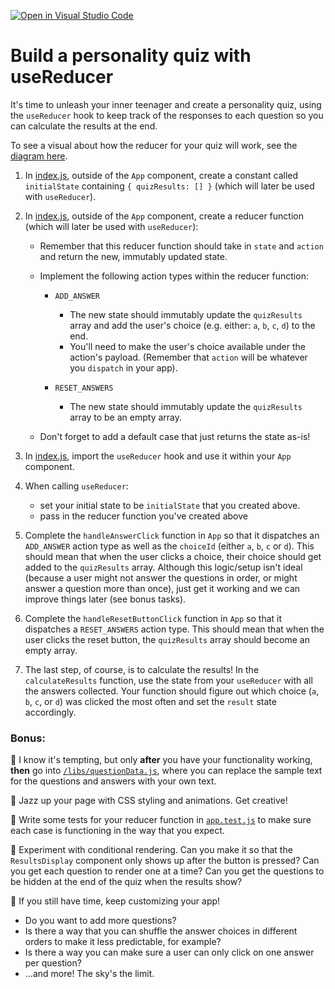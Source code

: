 [![Open in Visual Studio Code](https://classroom.github.com/assets/open-in-vscode-c66648af7eb3fe8bc4f294546bfd86ef473780cde1dea487d3c4ff354943c9ae.svg)](https://classroom.github.com/online_ide?assignment_repo_id=8015602&assignment_repo_type=AssignmentRepo)
# Build a personality quiz with useReducer

It's time to unleash your inner teenager and create a personality quiz, using the `useReducer` hook to keep track of the responses to each question so you can calculate the results at the end.

To see a visual about how the reducer for your quiz will work, see the [diagram here](https://www.canva.com/design/DAENwJNdEC0/GIou8tOfGdXoUHyxn-PTYQ/view?utm_content=DAENwJNdEC0&utm_campaign=designshare&utm_medium=link&utm_source=publishsharelink).

1.  In [index.js](src/components/App/index.js), outside of the `App` component, create a constant called `initialState` containing `{ quizResults: [] }` (which will later be used with `useReducer`).

2.  In [index.js](src/components/App/index.js), outside of the `App` component, create a reducer function (which will later be used with `useReducer`):

    - Remember that this reducer function should take in `state` and `action` and return the new, immutably updated state.

    - Implement the following action types within the reducer function:

      - `ADD_ANSWER`

        - The new state should immutably update the `quizResults` array and add the user's choice (e.g. either: `a`, `b`, `c`, `d`) to the end.
        - You'll need to make the user's choice available under the action's payload. (Remember that `action` will be whatever you `dispatch` in your app).

      - `RESET_ANSWERS`
        - The new state should immutably update the `quizResults` array to be an empty array.

    - Don't forget to add a default case that just returns the state as-is!

3.  In [index.js](src/components/App/index.js), import the `useReducer` hook and use it within your `App` component.

4.  When calling `useReducer`:

    - set your initial state to be `initialState` that you created above.
    - pass in the reducer function you've created above

5.  Complete the `handleAnswerClick` function in `App` so that it dispatches an `ADD_ANSWER` action type as well as the `choiceId` (either `a`, `b`, `c` or `d`). This should mean that when the user clicks a choice, their choice should get added to the `quizResults` array. Although this logic/setup isn't ideal (because a user might not answer the questions in order, or might answer a question more than once), just get it working and we can improve things later (see bonus tasks).

6.  Complete the `handleResetButtonClick` function in `App` so that it dispatches a `RESET_ANSWERS` action type. This should mean that when the user clicks the reset button, the `quizResults` array should become an empty array.

7.  The last step, of course, is to calculate the results! In the `calculateResults` function, use the state from your `useReducer` with all the answers collected. Your function should figure out which choice (`a`, `b`, `c`, or `d`) was clicked the most often and set the `result` state accordingly.

### Bonus:

🌟 I know it's tempting, but only **after** you have your functionality working, **then** go into [`/libs/questionData.js`](src/libs/questionData.js), where you can replace the sample text for the questions and answers with your own text.

🌟 Jazz up your page with CSS styling and animations. Get creative!

🌟 Write some tests for your reducer function in [`app.test.js`](src/components/App/app.test.js) to make sure each case is functioning in the way that you expect.

🌟 Experiment with conditional rendering. Can you make it so that the `ResultsDisplay` component only shows up after the button is pressed? Can you get each question to render one at a time? Can you get the questions to be hidden at the end of the quiz when the results show?

🌟 If you still have time, keep customizing your app!

- Do you want to add more questions?
- Is there a way that you can shuffle the answer choices in different orders to make it less predictable, for example?
- Is there a way you can make sure a user can only click on one answer per question?
- ...and more! The sky's the limit.
